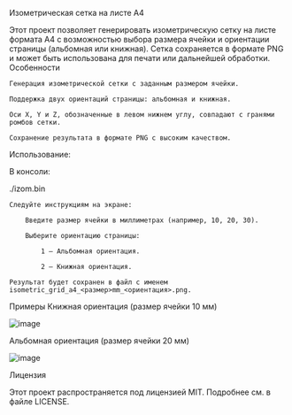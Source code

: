Изометрическая сетка на листе А4

Этот проект позволяет генерировать изометрическую сетку на листе формата А4 с возможностью выбора размера ячейки и ориентации страницы (альбомная или книжная). Сетка сохраняется в формате PNG и может быть использована для печати или дальнейшей обработки.
Особенности

    Генерация изометрической сетки с заданным размером ячейки.

    Поддержка двух ориентаций страницы: альбомная и книжная.

    Оси X, Y и Z, обозначенные в левом нижнем углу, совпадают с гранями ромбов сетки.

    Сохранение результата в формате PNG с высоким качеством.
    
Использование:

В консоли:

./izom.bin

    Следуйте инструкциям на экране:

        Введите размер ячейки в миллиметрах (например, 10, 20, 30).

        Выберите ориентацию страницы:

            1 — Альбомная ориентация.

            2 — Книжная ориентация.

    Результат будет сохранен в файл с именем isometric_grid_a4_<размер>mm_<ориентация>.png.

Примеры
Книжная ориентация (размер ячейки 10 мм)

![image](https://github.com/user-attachments/assets/3e3c8b3c-dc71-4c50-a5ce-0eb02b54f8b2)


Альбомная ориентация (размер ячейки 20 мм)

![image](https://github.com/user-attachments/assets/259e08a5-9fdc-4ff9-a435-7e33088f17a0)


Лицензия

Этот проект распространяется под лицензией MIT. Подробнее см. в файле LICENSE.
